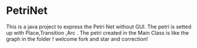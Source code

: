 # PetriNet
This is a java project to express the Petri Net without GUI.
The petri is setted up with Place,Transition ,Arc .
The petri created in the Main Class is like the graph in the folder !
welcome fork and star and correction!
